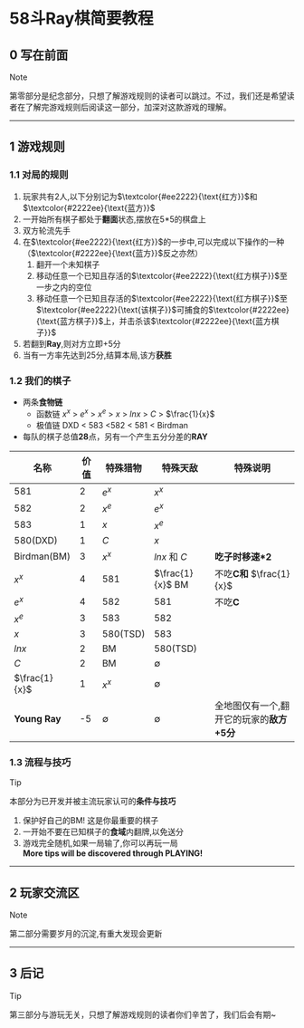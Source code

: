 # 58斗Ray棋简要教程
## 0 写在前面  
> [!note]
> 第零部分是纪念部分，只想了解游戏规则的读者可以跳过。不过，我们还是希望读者在了解完游戏规则后阅读这一部分，加深对这款游戏的理解。

---

## 1 游戏规则
### 1.1 对局的规则
1. 玩家共有2人,以下分别记为$`\textcolor{#ee2222}{\text{红方}}`$和$`\textcolor{#2222ee}{\text{蓝方}}`$
2. 一开始所有棋子都处于**翻面**状态,摆放在5*5的棋盘上
3. 双方轮流先手
4. 在$`\textcolor{#ee2222}{\text{红方}}`$的一步中,可以完成以下操作的一种（$`\textcolor{#2222ee}{\text{蓝方}}`$反之亦然）
   1. 翻开一个未知棋子
   2. 移动任意一个已知且存活的$`\textcolor{#ee2222}{\text{红方棋子}}`$至一步之内的空位
   3. 移动任意一个已知且存活的$`\textcolor{#ee2222}{\text{红方棋子}}`$至$`\textcolor{#ee2222}{\text{该棋子}}`$可捕食的$`\textcolor{#2222ee}{\text{蓝方棋子}}`$上，并击杀该$`\textcolor{#2222ee}{\text{蓝方棋子}}`$
6. 若翻到**Ray**,则对方立即+5分
7. 当有一方率先达到25分,结算本局,该方**获胜**  
### 1.2 我们的棋子
- 两条**食物链**
  + 函数链 $x^x$ > $e^x$ > $x^e$ > $x$ > $lnx$ > $C$ > $\frac{1}{x}$   
  + 极值链 DXD < 583 <582 < 581 < Birdman
- 每队的棋子总值**28**点，另有一个产生五分分差的**RAY**  

| 名称 | 价值 | 特殊猎物 | 特殊天敌 | **特殊说明** | 
|------|-----|------|------|--------------|
| 581  |2| $e^x$ | $x^x$ | |
| 582  |2| $x^e$ | $e^x$ | |
| 583  |1| $x$ | $x^e$ | |
| 580(DXD)|1| $C$ | $x$ | |
| Birdman(BM) |3| $x^x$ | $lnx$ 和 $C$ |**吃子时移速*2** |
| $x^x$ |4| 581 | $\frac{1}{x}$ BM |不吃**C和** $\frac{1}{x}$ |
| $e^x$ |4| 582 | 581 |不吃**C** |
| $x^e$ |3| 583 | 582 | |
| $x$ |3| 580(TSD) | 583 | |
| $lnx$ |2| BM | 580(TSD) | |
| $C$ |2| BM | $\emptyset$ | |
| $\frac{1}{x}$ |1| $x^x$ | $\emptyset$ | |
| **Young Ray**|-5| $\emptyset$ | $\emptyset$ |全地图仅有一个,翻开它的玩家的**敌方+5分**| 
### 1.3 流程与技巧  
> [!tip]
> 本部分为已开发并被主流玩家认可的**条件与技巧**
1. 保护好自己的BM! 这是你最重要的棋子
2. 一开始不要在已知棋子的**食域**内翻牌,以免送分
3. 游戏完全随机,如果一局输了,你可以再玩一局  
**More tips will be discovered through PLAYING!**

---

## 2 玩家交流区
> [!note]
> 第二部分需要岁月的沉淀,有重大发现会更新

---

## 3 后记
> [!tip]
> 第三部分与游玩无关，只想了解游戏规则的读者你们辛苦了，我们后会有期~
